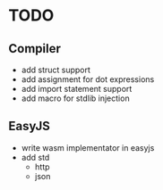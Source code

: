 # TODO

## Compiler
- add struct support
- add assignment for dot expressions
- add import statement support
- add macro for stdlib injection

## EasyJS
- write wasm implementator in easyjs
- add std
    - http
    - json